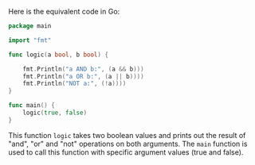 Here is the equivalent code in Go:

```go
package main

import "fmt"

func logic(a bool, b bool) {

    fmt.Println("a AND b:", (a && b)))
    fmt.Println("a OR b:", (a || b))))
    fmt.Println("NOT a:", (!a))))
}

func main() {
    logic(true, false)
}
```
This function `logic` takes two boolean values and prints out the result of "and", "or" and "not" operations on both arguments. The `main` function is used to call this function with specific argument values (true and false).
